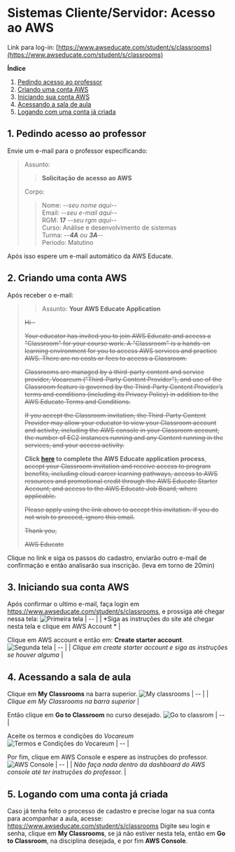 # Sistemas Cliente/Servidor: Acesso ao AWS
Link para log-in: [https://www.awseducate.com/student/s/classrooms](https://www.awseducate.com/student/s/classrooms)

**Índice**
 1. [Pedindo acesso ao professor](#1-pedindo-acesso-ao-professor)
 2. [Criando uma conta AWS](#2-criando-uma-conta-aws)
 3. [Iniciando sua conta AWS](#3-iniciando-sua-conta-aws)
 4. [Acessando a sala de aula](#4-acessando-a-sala-de-aula)
 5. [Logando com uma conta já criada](#5-logando-com-uma-conta-já-criada)

## 1. Pedindo acesso ao professor
Envie um e-mail para o professor especificando:
>Assunto: 
>>**Solicitação de acesso ao AWS**
>
>Corpo:
>
>>Nome: *--seu nome aqui--* <br/>
>>Email: *--seu e-mail aqui--* <br />
>>RGM: **17** *--seu rgm aqui--* <br/>
>>Curso: Análise e desenvolvimento de sistemas <br/>
>>Turma: *--**4A** ou **3A**--* <br/>
>> Periodo: Matutino <br/>
 
 Após isso espere um e-mail automático da AWS Educate.

## 2. Criando uma conta AWS
Após receber o e-mail:

>> Assunto: **Your AWS Educate Application**
>
>~~Hi -~~   
>
>~~Your educator has invited you to join AWS Educate and access a "Classroom" for your course work. A "Classroom" is a hands-on learning environment for you to access AWS services and practice AWS. There are no costs or fees to access a Classroom.~~ 
>
>~~Classrooms are managed by a third-party content and service provider, Vocareum ("Third-Party Content Provider"), and use of the Classroom feature is governed by the Third-Party Content Provider’s terms and conditions (including its Privacy Policy) in addition to the AWS Educate Terms and Conditions.~~  
>
>~~If you accept the Classroom invitation, the Third-Party Content Provider may allow your educator to view your Classroom account and activity, including the AWS console in your Classroom account, the number of EC2 instances running and any Content running in the services, and your access activity.~~ 
>
>**Click [here](https://www.awseducate.com) to complete the AWS Educate application process**, ~~accept your Classroom invitation and receive access to program benefits, including cloud career learning pathways, access to AWS resources and promotional credit through the AWS Educate Starter Account, and access to the AWS Educate Job Board, where applicable.~~ 
>
>~~Please apply using the link above to accept this invitation. If you do not wish to proceed, ignore this email.~~   
 >
>~~Thank you,~~  
>
>~~AWS Educate~~  

Clique no link e siga os passos do cadastro, enviarão outro e-mail de confirmação e então analisarão sua inscrição. (leva em torno de 20min)

## 3. Iniciando sua conta AWS
Após confirmar o ultimo e-mail, faça login em https://www.awseducate.com/student/s/classrooms, e prossiga até chegar nessa tela:
![Primeira tela](https://raw.githubusercontent.com/robnunes0727/Sistemas-Cliente-Servidor/aws-tutorial/aws-01.jpg)
| -- |
| *Siga as instruções do site até chegar nesta tela e clique em AWS Account * |

Clique em AWS account e então em: **Create starter account**.
![Segunda tela](https://raw.githubusercontent.com/robnunes0727/Sistemas-Cliente-Servidor/aws-tutorial/aws-02.jpg)
| -- | 
| *Clique em create starter account e siga as instruções se houver alguma* |

## 4. Acessando a sala de aula
Clique em **My Classrooms** na barra superior.
![My classrooms](https://raw.githubusercontent.com/robnunes0727/Sistemas-Cliente-Servidor/aws-tutorial/aws-03.jpg)
| -- |
| *Clique em My Classrooms na barra superior* | 

Então clique em **Go to Classroom** no curso desejado.
![Go to classrom](https://raw.githubusercontent.com/robnunes0727/Sistemas-Cliente-Servidor/aws-tutorial/aws-04.jpg)
| -- |

Aceite os termos e condições do *Vocareum*
![Termos e Condições do Vocareum](https://raw.githubusercontent.com/robnunes0727/Sistemas-Cliente-Servidor/aws-tutorial/aws-05.jpg)
| -- |

Por fim, clique em AWS Console e espere as instruções do professor.
![AWS Console](https://raw.githubusercontent.com/robnunes0727/Sistemas-Cliente-Servidor/aws-tutorial/aws-06.jpg)
| -- |
| *Não faça nada dentro da dashboard do AWS console até ter instruções do professor.* |

## 5. Logando com uma conta já criada
Caso já tenha feito o processo de cadastro e precise logar na sua conta para acompanhar a aula, acesse: <br /> https://www.awseducate.com/student/s/classrooms
Digite seu login e senha, clique em **My Classrooms**, se já não estiver nesta tela, então em **Go to Classroom**, na disciplina desejada, e por fim **AWS Console**.
